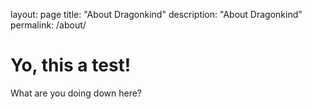 layout: page
title: "About Dragonkind"
description: "About Dragonkind"
permalink: /about/

# Yo, this a test!
What are you doing down here?
